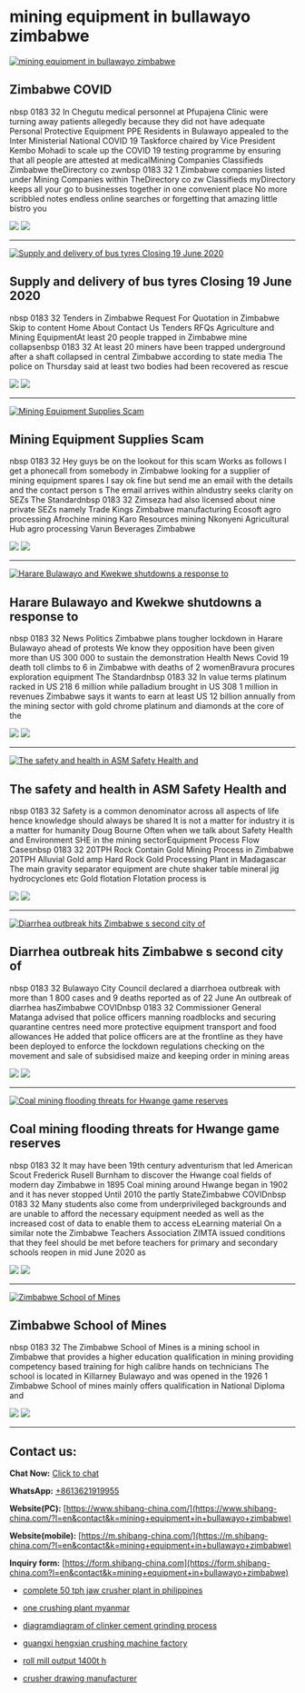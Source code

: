 # mining equipment in bullawayo zimbabwe

<a href="https://swt.shibang-china.com/?l=en&img&k=mining+equipment+in+bullawayo+zimbabwe" target="_blank">![mining equipment in bullawayo zimbabwe](http://static.shibang-china.com/all-800x300/62.jpg)</a>

## Zimbabwe COVID
nbsp 0183 32 In Chegutu medical personnel at Pfupajena Clinic were turning away patients allegedly because they did not have adequate Personal Protective Equipment PPE Residents in Bulawayo appealed to the Inter Ministerial National COVID 19 Taskforce chaired by Vice President Kembo Mohadi to scale up the COVID 19 testing programme by ensuring that all people are attested at medicalMining Companies Classifieds Zimbabwe theDirectory co zwnbsp 0183 32 1 Zimbabwe companies listed under Mining Companies within TheDirectory co zw Classifieds myDirectory keeps all your go to businesses together in one convenient place No more scribbled notes endless online searches or forgetting that amazing little bistro you


<a href="https://whatsapp.shibangsoft.com/WhatsApp.php" target="_blank" title="WhatsApp">![](http://static.shibang-china.com/icon/whatsapp.png)</a> <a href="https://swt.shibang-china.com/?l=en&icon&k=mining+equipment+in+bullawayo+zimbabwe" target="_blank">![](http://static.shibang-china.com/icon/chat-en.png)</a>

---

<a href="https://swt.shibang-china.com/?l=en&img&k=mining+equipment+in+bullawayo+zimbabwe" target="_blank">![Supply and delivery of bus tyres Closing 19 June 2020](http://static.shibang-china.com/all-800x300/1255.jpg)</a>

## Supply and delivery of bus tyres Closing 19 June 2020
nbsp 0183 32 Tenders in Zimbabwe Request For Quotation in Zimbabwe Skip to content Home About Contact Us Tenders RFQs Agriculture and Mining EquipmentAt least 20 people trapped in Zimbabwe mine collapsenbsp 0183 32 At least 20 miners have been trapped underground after a shaft collapsed in central Zimbabwe according to state media The police on Thursday said at least two bodies had been recovered as rescue


<a href="https://whatsapp.shibangsoft.com/WhatsApp.php" target="_blank" title="WhatsApp">![](http://static.shibang-china.com/icon/whatsapp.png)</a> <a href="https://swt.shibang-china.com/?l=en&icon&k=mining+equipment+in+bullawayo+zimbabwe" target="_blank">![](http://static.shibang-china.com/icon/chat-en.png)</a>

---

<a href="https://swt.shibang-china.com/?l=en&img&k=mining+equipment+in+bullawayo+zimbabwe" target="_blank">![Mining Equipment Supplies Scam](http://static.shibang-china.com/all-800x300/666.jpg)</a>

## Mining Equipment Supplies Scam
nbsp 0183 32 Hey guys be on the lookout for this scam Works as follows I get a phonecall from somebody in Zimbabwe looking for a supplier of mining equipment spares I say ok fine but send me an email with the details and the contact person s The email arrives within aIndustry seeks clarity on SEZs The Standardnbsp 0183 32 Zimseza had also licensed about nine private SEZs namely Trade Kings Zimbabwe manufacturing Ecosoft agro processing Afrochine mining Karo Resources mining Nkonyeni Agricultural Hub agro processing Varun Beverages Zimbabwe


<a href="https://whatsapp.shibangsoft.com/WhatsApp.php" target="_blank" title="WhatsApp">![](http://static.shibang-china.com/icon/whatsapp.png)</a> <a href="https://swt.shibang-china.com/?l=en&icon&k=mining+equipment+in+bullawayo+zimbabwe" target="_blank">![](http://static.shibang-china.com/icon/chat-en.png)</a>

---

<a href="https://swt.shibang-china.com/?l=en&img&k=mining+equipment+in+bullawayo+zimbabwe" target="_blank">![Harare Bulawayo and Kwekwe shutdowns a response to](http://static.shibang-china.com/all-800x300/1169.jpg)</a>

## Harare Bulawayo and Kwekwe shutdowns a response to
nbsp 0183 32 News Politics Zimbabwe plans tougher lockdown in Harare Bulawayo ahead of protests We know they opposition have been given more than US 300 000 to sustain the demonstration Health News Covid 19 death toll climbs to 6 in Zimbabwe with deaths of 2 womenBravura procures exploration equipment The Standardnbsp 0183 32 In value terms platinum racked in US 218 6 million while palladium brought in US 308 1 million in revenues Zimbabwe says it wants to earn at least US 12 billion annually from the mining sector with gold chrome platinum and diamonds at the core of the


<a href="https://whatsapp.shibangsoft.com/WhatsApp.php" target="_blank" title="WhatsApp">![](http://static.shibang-china.com/icon/whatsapp.png)</a> <a href="https://swt.shibang-china.com/?l=en&icon&k=mining+equipment+in+bullawayo+zimbabwe" target="_blank">![](http://static.shibang-china.com/icon/chat-en.png)</a>

---

<a href="https://swt.shibang-china.com/?l=en&img&k=mining+equipment+in+bullawayo+zimbabwe" target="_blank">![The safety and health in ASM Safety Health and](http://static.shibang-china.com/all-800x300/744.jpg)</a>

## The safety and health in ASM Safety Health and
nbsp 0183 32 Safety is a common denominator across all aspects of life hence knowledge should always be shared It is not a matter for industry it is a matter for humanity Doug Bourne Often when we talk about Safety Health and Environment SHE in the mining sectorEquipment Process Flow Casesnbsp 0183 32 20TPH Rock Contain Gold Mining Process in Zimbabwe 20TPH Alluvial Gold amp Hard Rock Gold Processing Plant in Madagascar The main gravity separator equipment are chute shaker table mineral jig hydrocyclones etc Gold flotation Flotation process is


<a href="https://whatsapp.shibangsoft.com/WhatsApp.php" target="_blank" title="WhatsApp">![](http://static.shibang-china.com/icon/whatsapp.png)</a> <a href="https://swt.shibang-china.com/?l=en&icon&k=mining+equipment+in+bullawayo+zimbabwe" target="_blank">![](http://static.shibang-china.com/icon/chat-en.png)</a>

---

<a href="https://swt.shibang-china.com/?l=en&img&k=mining+equipment+in+bullawayo+zimbabwe" target="_blank">![Diarrhea outbreak hits Zimbabwe s second city of](http://static.shibang-china.com/all-800x300/899.jpg)</a>

## Diarrhea outbreak hits Zimbabwe s second city of
nbsp 0183 32 Bulawayo City Council declared a diarrhoea outbreak with more than 1 800 cases and 9 deaths reported as of 22 June An outbreak of diarrhea hasZimbabwe COVIDnbsp 0183 32 Commissioner General Matanga advised that police officers manning roadblocks and securing quarantine centres need more protective equipment transport and food allowances He added that police officers are at the frontline as they have been deployed to enforce the lockdown regulations checking on the movement and sale of subsidised maize and keeping order in mining areas


<a href="https://whatsapp.shibangsoft.com/WhatsApp.php" target="_blank" title="WhatsApp">![](http://static.shibang-china.com/icon/whatsapp.png)</a> <a href="https://swt.shibang-china.com/?l=en&icon&k=mining+equipment+in+bullawayo+zimbabwe" target="_blank">![](http://static.shibang-china.com/icon/chat-en.png)</a>

---

<a href="https://swt.shibang-china.com/?l=en&img&k=mining+equipment+in+bullawayo+zimbabwe" target="_blank">![Coal mining flooding threats for Hwange game reserves](http://static.shibang-china.com/all-800x300/1490.jpg)</a>

## Coal mining flooding threats for Hwange game reserves
nbsp 0183 32 It may have been 19th century adventurism that led American Scout Frederick Rusell Burnham to discover the Hwange coal fields of modern day Zimbabwe in 1895 Coal mining around Hwange began in 1902 and it has never stopped Until 2010 the partly StateZimbabwe COVIDnbsp 0183 32 Many students also come from underprivileged backgrounds and are unable to afford the necessary equipment needed as well as the increased cost of data to enable them to access eLearning material On a similar note the Zimbabwe Teachers Association ZIMTA issued conditions that they feel should be met before teachers for primary and secondary schools reopen in mid June 2020 as


<a href="https://whatsapp.shibangsoft.com/WhatsApp.php" target="_blank" title="WhatsApp">![](http://static.shibang-china.com/icon/whatsapp.png)</a> <a href="https://swt.shibang-china.com/?l=en&icon&k=mining+equipment+in+bullawayo+zimbabwe" target="_blank">![](http://static.shibang-china.com/icon/chat-en.png)</a>

---

<a href="https://swt.shibang-china.com/?l=en&img&k=mining+equipment+in+bullawayo+zimbabwe" target="_blank">![Zimbabwe School of Mines](http://static.shibang-china.com/all-800x300/1091.jpg)</a>

## Zimbabwe School of Mines
nbsp 0183 32 The Zimbabwe School of Mines is a mining school in Zimbabwe that provides a higher education qualification in mining providing competency based training for high calibre hands on technicians The school is located in Killarney Bulawayo and was opened in the 1926 1 Zimbabwe School of mines mainly offers qualification in National Diploma and

<a href="https://whatsapp.shibangsoft.com/WhatsApp.php" target="_blank" title="WhatsApp">![](http://static.shibang-china.com/icon/whatsapp.png)</a> <a href="https://swt.shibang-china.com/?l=en&icon&k=mining+equipment+in+bullawayo+zimbabwe" target="_blank">![](http://static.shibang-china.com/icon/chat-en.png)</a>

---
## Contact us:

**Chat Now:** [Click to chat](https://swt.shibang-china.com?l=en&contact&k=mining+equipment+in+bullawayo+zimbabwe)

**WhatsApp:**  [+8613621919955](https://whatsapp.shibangsoft.com/WhatsApp.php)

**Website(PC):** [https://www.shibang-china.com/](https://www.shibang-china.com/?l=en&contact&k=mining+equipment+in+bullawayo+zimbabwe)

**Website(mobile):** [https://m.shibang-china.com/](https://m.shibang-china.com/?l=en&contact&k=mining+equipment+in+bullawayo+zimbabwe)

**Inquiry form:** [https://form.shibang-china.com](https://form.shibang-china.com?l=en&contact&k=mining+equipment+in+bullawayo+zimbabwe)

* [complete 50 tph jaw crusher plant in philippines](../166/complete%2050%20tph%20jaw%20crusher%20plant%20in%20philippines.md)

* [one crushing plant myanmar](../165/one%20crushing%20plant%20myanmar.md)

* [diagramdiagram of clinker cement grinding process](../162/diagramdiagram%20of%20clinker%20cement%20grinding%20process.md)

* [guangxi hengxian crushing machine factory](../164/guangxi%20hengxian%20crushing%20machine%20factory.md)

* [roll mill output 1400t  h](../169/roll%20mill%20output%201400t%20%20h.md)

* [crusher drawing manufacturer](../170/crusher%20drawing%20manufacturer.md)